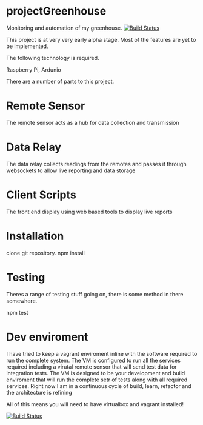 projectGreenhouse
=================

Monitoring and automation of my greenhouse. [![Build Status](https://travis-ci.org/axshaw/projectGreenhouse.png)](https://travis-ci.org/axshaw/projectGreenhouse)

This project is at very very early alpha stage. Most of the features are yet to be implemented.


The following technology is required.

Raspberry Pi,
Ardunio


There are a number of parts to this project.

Remote Sensor
=============
The remote sensor acts as a hub for data collection and transmission

Data Relay
==========
The data relay collects readings from the remotes and passes it through
websockets to allow live reporting and data storage

Client Scripts
==============
The front end display using web based tools to display live reports


Installation
==============

clone git repository.
npm install

Testing
========

Theres a range of testing stuff going on, there is some method in there somewhere.

npm test


Dev enviroment
==============

I have tried to keep a vagrant enviroment inline with the software required to run the complete system. The VM is configured to run all the services required including a virutal remote sensor that will send test data for integration tests. The VM is designed to be your development and build enviroment that will  run the complete setr of tests along with all required services. Right now I am in a continuous cycle of build, learn, refactor and the architecture is refining

All of this means you will need to have virtualbox and vagrant installed!

[![Build Status](https://travis-ci.org/axshaw/projectGreenhouse.png)](https://travis-ci.org/axshaw/projectGreenhouse)